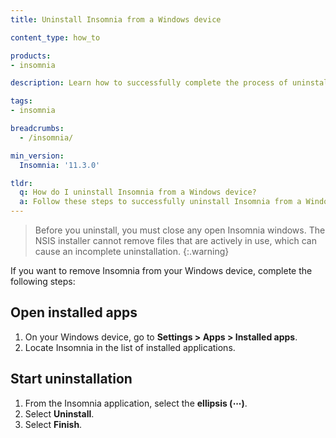 ```yaml
---
title: Uninstall Insomnia from a Windows device

content_type: how_to

products:
- insomnia

description: Learn how to successfully complete the process of uninstalling Insomnia from a Windows device.

tags:
- insomnia

breadcrumbs:
  - /insomnia/

min_version:
  Insomnia: '11.3.0'

tldr:
  q: How do I uninstall Insomnia from a Windows device?
  a: Follow these steps to successfully uninstall Insomnia from a Windows device.
---
```

> Before you uninstall, you must close any open Insomnia windows. The NSIS installer cannot remove files that are actively in use, which can cause an incomplete uninstallation.
{:.warning}

If you want to remove Insomnia from your Windows device, complete the following steps:

## Open installed apps
1. On your Windows device, go to **Settings > Apps > Installed apps**.
2. Locate Insomnia in the list of installed applications.

## Start uninstallation
1. From the Insomnia application, select the **ellipsis (⋯)**.
2. Select **Uninstall**.
3. Select **Finish**.